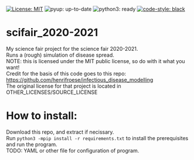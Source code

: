  [![License: MIT](https://img.shields.io/github/license/ipratt-code/scifair_2020-2021)](https://github.com/ipratt-code/scifair_2020-2021/blob/master/LICENSE)
 ![pyup: up-to-date](https://pyup.io/repos/github/ipratt-code/scifair_2020-2021/shield.svg)
 ![python3: ready](https://pyup.io/repos/github/ipratt-code/scifair_2020-2021/python-3-shield.svg)
 [![code-style: black](https://img.shields.io/badge/code%20style-black-000000.svg)](https://github.com/psf/black)
# scifair_2020-2021
My science fair project for the science fair 2020-2021.<br>
Runs a (rough) simulation of disease spread.<br>
NOTE: this is licensed under the MIT public license, so do with it what you want!<br>
Credit for the basis of this code goes to this repo: https://github.com/henrifroese/infectious_disease_modelling<br>
The original license for that project is located in OTHER_LICENSES/SOURCE_LICENSE<br>

# How to install:
Download this repo, and extract if necissary.<br>
Run `python3 -mpip install -r requirements.txt` to install the prerequisites and run the program.<br>
TODO: YAML or other file for configuration of program.<br>